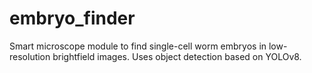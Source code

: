 # embryo_finder

Smart microscope module to find single-cell worm embryos in low-resolution brightfield images.  Uses object detection based on YOLOv8.
